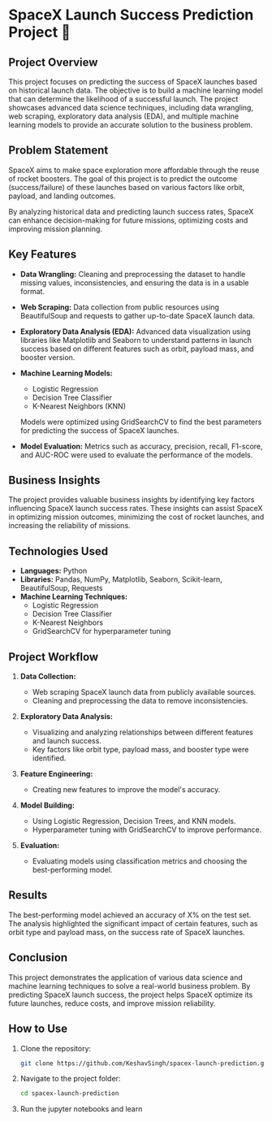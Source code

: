 # SpaceX Launch Success Prediction Project 🚀

## Project Overview

This project focuses on predicting the success of SpaceX launches based on historical launch data. The objective is to build a machine learning model that can determine the likelihood of a successful launch. The project showcases advanced data science techniques, including data wrangling, web scraping, exploratory data analysis (EDA), and multiple machine learning models to provide an accurate solution to the business problem.

## Problem Statement

SpaceX aims to make space exploration more affordable through the reuse of rocket boosters. The goal of this project is to predict the outcome (success/failure) of these launches based on various factors like orbit, payload, and landing outcomes.

By analyzing historical data and predicting launch success rates, SpaceX can enhance decision-making for future missions, optimizing costs and improving mission planning.

## Key Features

- **Data Wrangling:** Cleaning and preprocessing the dataset to handle missing values, inconsistencies, and ensuring the data is in a usable format.
  
- **Web Scraping:** Data collection from public resources using BeautifulSoup and requests to gather up-to-date SpaceX launch data.

- **Exploratory Data Analysis (EDA):** Advanced data visualization using libraries like Matplotlib and Seaborn to understand patterns in launch success based on different features such as orbit, payload mass, and booster version.

- **Machine Learning Models:**
  - Logistic Regression
  - Decision Tree Classifier
  - K-Nearest Neighbors (KNN)

  Models were optimized using GridSearchCV to find the best parameters for predicting the success of SpaceX launches.

- **Model Evaluation:** Metrics such as accuracy, precision, recall, F1-score, and AUC-ROC were used to evaluate the performance of the models.

## Business Insights

The project provides valuable business insights by identifying key factors influencing SpaceX launch success rates. These insights can assist SpaceX in optimizing mission outcomes, minimizing the cost of rocket launches, and increasing the reliability of missions.

## Technologies Used

- **Languages:** Python
- **Libraries:** Pandas, NumPy, Matplotlib, Seaborn, Scikit-learn, BeautifulSoup, Requests
- **Machine Learning Techniques:**
  - Logistic Regression
  - Decision Tree Classifier
  - K-Nearest Neighbors
  - GridSearchCV for hyperparameter tuning

## Project Workflow

1. **Data Collection:**
   - Web scraping SpaceX launch data from publicly available sources.
   - Cleaning and preprocessing the data to remove inconsistencies.

2. **Exploratory Data Analysis:**
   - Visualizing and analyzing relationships between different features and launch success.
   - Key factors like orbit type, payload mass, and booster type were identified.

3. **Feature Engineering:**
   - Creating new features to improve the model's accuracy.

4. **Model Building:**
   - Using Logistic Regression, Decision Trees, and KNN models.
   - Hyperparameter tuning with GridSearchCV to improve performance.

5. **Evaluation:**
   - Evaluating models using classification metrics and choosing the best-performing model.

## Results

The best-performing model achieved an accuracy of X% on the test set. The analysis highlighted the significant impact of certain features, such as orbit type and payload mass, on the success rate of SpaceX launches.

## Conclusion

This project demonstrates the application of various data science and machine learning techniques to solve a real-world business problem. By predicting SpaceX launch success, the project helps SpaceX optimize its future launches, reduce costs, and improve mission reliability.

## How to Use

1. Clone the repository:
   ```bash
   git clone https://github.com/KeshavSingh/spacex-launch-prediction.git
2. Navigate to the project folder:
   ```bash
   cd spacex-launch-prediction
3. Run the jupyter notebooks and learn

